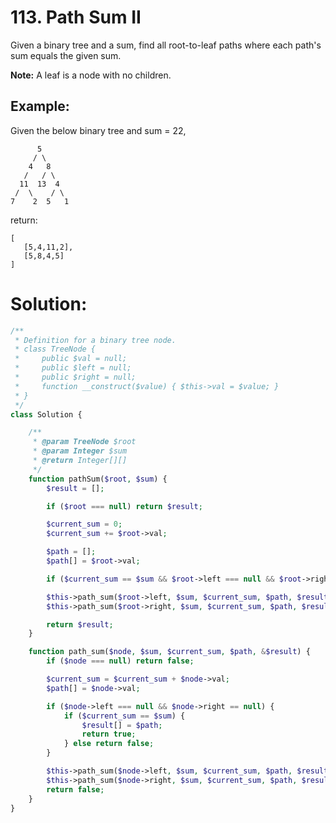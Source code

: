 # 113. Path Sum II
Given a binary tree and a sum, find all root-to-leaf paths where each path's sum equals the given sum.

**Note:** A leaf is a node with no children.

## Example:

Given the below binary tree and sum = 22,
~~~
      5
     / \
    4   8
   /   / \
  11  13  4
 /  \    / \
7    2  5   1
~~~
return:
~~~
[
   [5,4,11,2],
   [5,8,4,5]
]
~~~
# Solution:
~~~PHP
/**
 * Definition for a binary tree node.
 * class TreeNode {
 *     public $val = null;
 *     public $left = null;
 *     public $right = null;
 *     function __construct($value) { $this->val = $value; }
 * }
 */
class Solution {

    /**
     * @param TreeNode $root
     * @param Integer $sum
     * @return Integer[][]
     */
    function pathSum($root, $sum) {
        $result = [];

        if ($root === null) return $result;

        $current_sum = 0;
        $current_sum += $root->val;

        $path = [];
        $path[] = $root->val;

        if ($current_sum == $sum && $root->left === null && $root->right == null) return [[$root->val]];

        $this->path_sum($root->left, $sum, $current_sum, $path, $result);
        $this->path_sum($root->right, $sum, $current_sum, $path, $result);

        return $result;
    }

    function path_sum($node, $sum, $current_sum, $path, &$result) {
        if ($node === null) return false;

        $current_sum = $current_sum + $node->val;
        $path[] = $node->val;

        if ($node->left === null && $node->right == null) {
            if ($current_sum == $sum) {
                $result[] = $path;
                return true;
            } else return false;
        }

        $this->path_sum($node->left, $sum, $current_sum, $path, $result);
        $this->path_sum($node->right, $sum, $current_sum, $path, $result);
        return false;
    }
}
~~~